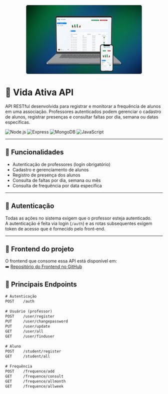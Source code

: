 <div align="center">
  <img src="https://raw.githubusercontent.com/Kaua032/Portfolio/main/portfolio/public/VidaAtiva.png" style="" />
</div>


# 💪 Vida Ativa API

API RESTful desenvolvida para registrar e monitorar a frequência de alunos em uma associação. Professores autenticados podem gerenciar o cadastro de alunos, registrar presenças e consultar faltas por dia, semana ou datas específicas.

![Node.js](https://img.shields.io/badge/-Node.js-339933?style=flat-square&logo=node.js&logoColor=white)
![Express](https://img.shields.io/badge/-Express.js-000000?style=flat-square&logo=express&logoColor=white)
![MongoDB](https://img.shields.io/badge/-MongoDB-47A248?style=flat-square&logo=mongodb&logoColor=white)
![JavaScript](https://img.shields.io/badge/-JavaScript-F7DF1E?style=flat-square&logo=javascript&logoColor=black)

---

## 🧠 Funcionalidades

- Autenticação de professores (login obrigatório)
- Cadastro e gerenciamento de alunos
- Registro de presença dos alunos
- Consulta de faltas por dia, semana ou mês
- Consulta de frequência por data específica

---

## 🔐 Autenticação

Todas as ações no sistema exigem que o professor esteja autenticado.  
A autenticação é feita via login (`/auth`) e as rotas subsequentes exigem token de acesso que é fornecido pelo front-end.

---

## 🔗 Frontend do projeto

O frontend que consome essa API está disponível em:  
➡️ [Repositório do Frontend no GitHub](https://github.com/Kaua032/Vida_Ativa_Front_End)

## 🔗 Principais Endpoints

```http
# Autenticação
POST    /auth

# Usuário (professor)
POST    /user/register
PUT     /user/changepassword
PUT     /user/update
GET     /user/all
GET     /user/finduser

# Aluno
POST    /student/register
GET     /student/all

# Frequência
POST    /frequence/add
GET     /frequence/consult
GET     /frequence/allmonth
GET     /frequence/allweek
